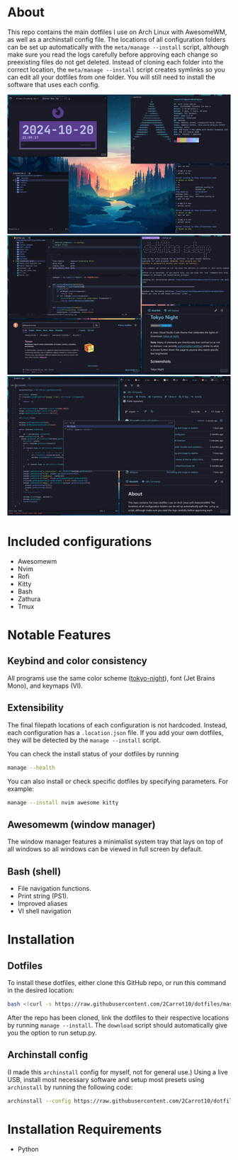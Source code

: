 # About
This repo contains the main dotfiles I use on Arch Linux with AwesomeWM, as
well as a archinstall config file. The locations of all configuration folders
can be set up automatically with the `meta/manage --install` script, although make sure you
read the logs carefully before approving each change so preexisting files do
not get deleted. Instead of cloning each folder into the correct location, the
`meta/manage --install` script creates symlinks so you can edit all your dotfiles from one
folder. You will still need to install the software that uses each config. 

![Example Screenshot](READMEAssets/example1.png?raw=true)
![Example Screenshot](READMEAssets/example2.png?raw=true)
![Example Screenshot](READMEAssets/example3.png?raw=true)

# Included configurations
* Awesomewm
* Nvim
* Rofi
* Kitty
* Bash
* Zathura
* Tmux

# Notable Features
## Keybind and color consistency
All programs use the same color scheme 
([tokyo-night](https://github.com/tokyo-night/tokyo-night-vscode-theme)), font (Jet Brains Mono), and keymaps (VI).

## Extensibility
The final filepath locations of each configuration is not hardcoded. Instead,
each configuration has a `.location.json` file. If you add your own dotfiles,
they will be detected by the `manage --install` script.

You can check the install status of your dotfiles by running
```sh
manage --health
```
You can also install or check specific dotfiles by specifying parameters. 
For example:
```sh
manage --install nvim awesome kitty
```

## Awesomewm (window manager)
The window manager features a minimalist system tray that lays on top of all
windows so all windows can be viewed in full screen by default.

## Bash (shell) 
* File navigation functions.
* Print string (PS1).
* Improved aliases
* VI shell navigation

# Installation
## Dotfiles
To install these dotfiles, either clone this GitHub repo, or run this command in the desired location:
```sh
bash <(curl -s https://raw.githubusercontent.com/2Carrot10/dotfiles/master/meta/download)
```
After the repo has been cloned, link the dotfiles to their respective locations by running `manage --install`.
The `download` script should automatically give you the option to run setup.py.

## Archinstall config 
(I made this `archinstall` config for myself, not for general use.)
Using a live USB, install most necessary software and setup most presets using
`archinstall` by running the following code:
```sh
archinstall --config https://raw.githubusercontent.com/2Carrot10/dotfiles/master/setup/archinstallConfig.json
```
# Installation Requirements
- Python
